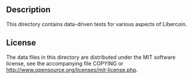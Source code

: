 Description
------------

This directory contains data-driven tests for various aspects of Libercoin.

License
--------

The data files in this directory are distributed under the MIT software
license, see the accompanying file COPYING or
http://www.opensource.org/licenses/mit-license.php.

